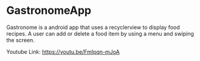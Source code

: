 # GastronomeApp
Gastronome is a android app that uses a recyclerview  to display food recipes. A user can add or delete a food item by using a menu and swiping the screen. 


Youtube Link: https://youtu.be/FmIpqn-mJoA
